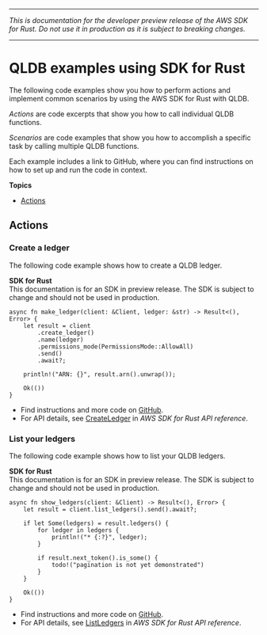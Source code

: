 --------

 *This is documentation for the developer preview release of the AWS SDK for Rust\. Do not use it in production as it is subject to breaking changes\.* 

--------

# QLDB examples using SDK for Rust<a name="rust_qldb_code_examples"></a>

The following code examples show you how to perform actions and implement common scenarios by using the AWS SDK for Rust with QLDB\.

*Actions* are code excerpts that show you how to call individual QLDB functions\.

*Scenarios* are code examples that show you how to accomplish a specific task by calling multiple QLDB functions\.

Each example includes a link to GitHub, where you can find instructions on how to set up and run the code in context\.

**Topics**
+ [Actions](#w14aac14b9c51c13)

## Actions<a name="w14aac14b9c51c13"></a>

### Create a ledger<a name="qldb_CreateLedger_rust_topic"></a>

The following code example shows how to create a QLDB ledger\.

**SDK for Rust**  
This documentation is for an SDK in preview release\. The SDK is subject to change and should not be used in production\.
  

```
async fn make_ledger(client: &Client, ledger: &str) -> Result<(), Error> {
    let result = client
        .create_ledger()
        .name(ledger)
        .permissions_mode(PermissionsMode::AllowAll)
        .send()
        .await?;

    println!("ARN: {}", result.arn().unwrap());

    Ok(())
}
```
+  Find instructions and more code on [GitHub](https://github.com/awsdocs/aws-doc-sdk-examples/tree/main/rust_dev_preview/qldb#code-examples)\. 
+  For API details, see [CreateLedger](https://docs.rs/releases/search?query=aws-sdk) in *AWS SDK for Rust API reference*\. 

### List your ledgers<a name="qldb_ListLedgers_rust_topic"></a>

The following code example shows how to list your QLDB ledgers\.

**SDK for Rust**  
This documentation is for an SDK in preview release\. The SDK is subject to change and should not be used in production\.
  

```
async fn show_ledgers(client: &Client) -> Result<(), Error> {
    let result = client.list_ledgers().send().await?;

    if let Some(ledgers) = result.ledgers() {
        for ledger in ledgers {
            println!("* {:?}", ledger);
        }

        if result.next_token().is_some() {
            todo!("pagination is not yet demonstrated")
        }
    }

    Ok(())
}
```
+  Find instructions and more code on [GitHub](https://github.com/awsdocs/aws-doc-sdk-examples/tree/main/rust_dev_preview/qldb#code-examples)\. 
+  For API details, see [ListLedgers](https://docs.rs/releases/search?query=aws-sdk) in *AWS SDK for Rust API reference*\. 